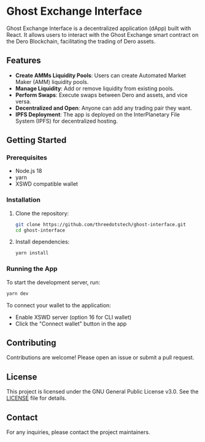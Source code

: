 # Ghost Exchange Interface

Ghost Exchange Interface is a decentralized application (dApp) built with React. It allows users to interact with the Ghost Exchange smart contract on the Dero Blockchain, facilitating the trading of Dero assets.

## Features

- **Create AMMs Liquidity Pools**: Users can create Automated Market Maker (AMM) liquidity pools.
- **Manage Liquidity**: Add or remove liquidity from existing pools.
- **Perform Swaps**: Execute swaps between Dero and assets, and vice versa.
- **Decentralized and Open**: Anyone can add any trading pair they want.
- **IPFS Deployment**: The app is deployed on the InterPlanetary File System (IPFS) for decentralized hosting.

## Getting Started

### Prerequisites

- Node.js 18
- yarn
- XSWD compatible wallet

### Installation

1. Clone the repository:
    ```sh
    git clone https://github.com/threedotstech/ghost-interface.git
    cd ghost-interface
    ```

2. Install dependencies:
    ```sh
    yarn install
    ```

### Running the App

To start the development server, run:
```sh
yarn dev
```
To connect your wallet to the application:

- Enable XSWD server (option 16 for CLI wallet) 
- Click the "Connect wallet" button in the app

## Contributing

Contributions are welcome! Please open an issue or submit a pull request.

## License

This project is licensed under the GNU General Public License v3.0. See the [LICENSE](./LICENSE) file for details.

## Contact

For any inquiries, please contact the project maintainers.

